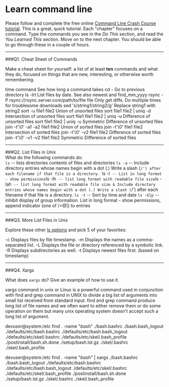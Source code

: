 # Learn command line

Please follow and complete the free online [Command Line Crash Course
tutorial](http://cli.learncodethehardway.org/book/). This is a great,
quick tutorial. Each "chapter" focuses on a command. Type the commands
you see in the _Do This_ section, and read the _You Learned This_
section. Move on to the next chapter. You should be able to go through
these in a couple of hours.

---

###Q1.  Cheat Sheet of Commands  

Make a cheat sheet for yourself: a list of at least **ten** commands and what they do, focused on things that are new, interesting, or otherwise worth remembering.

time command	See how long a command takes
cd -	Go to previous directory
ls -lrt	List files by date. See also newest and find_mm_yyyy
rsync -P rsync://rsync.server.com/path/to/file file	Only get diffs. Do multiple times for troublesome downloads
sed 's/string1/string2/g'	Replace string1 with string2
sort -u file1 file2	Union of unsorted files
sort file1 file2 | uniq -d	Intersection of unsorted files
sort file1 file1 file2 | uniq -u	Difference of unsorted files
sort file1 file2 | uniq -u	Symmetric Difference of unsorted files
join -t'\0' -a1 -a2 file1 file2	Union of sorted files
join -t'\0' file1 file2	Intersection of sorted files
join -t'\0' -v2 file1 file2	Difference of sorted files
join -t'\0' -v1 -v2 file1 file2	Symmetric Difference of sorted files

---

###Q2.  List Files in Unix   
What do the following commands do:  
`ls`  -- lists directories contents of files and directories
`ls -a`   -- Include directory entries whose names begin with a dot (.) Write a slash (`/') after each filename if that file is a directory.
`ls -l`  -- List in long format - show permissions
`ls -lh`  -- list long format with readable file size
`ls -lah` -- list long format with readable file size & Include directory entries whose names begin with a dot (.) Write a slash (`/') after each filename if that file is a directory. 
`ls -t`  -- Sort by time and date
`ls -Glp`  -- inhibit display of group information. List in long format - show permissions, append indicator (one of /=@|) to entries


---

###Q3.  More List Files in Unix  

Explore these other [ls options](http://www.techonthenet.com/unix/basic/ls.php) and pick 5 of your favorites:

-c	Displays files by file timestamp.
-m	Displays the names as a comma-separated list.
-L	Displays the file or directory referenced by a symbolic link.
-R	Displays subdirectories as well.
-t	Displays newest files first. (based on timestamp)

---

###Q4.  Xargs   

What does `xargs` do? Give an example of how to use it.


xargs command in unix or Linux is a powerful command used in conjunction with find and grep command in UNIX to divide a big list of arguments into small list received from standard input. find and grep command produce long list of file names and we often want to either remove them or do some operation on them but many unix operating system doesn't accept such a long list of argument. 




devuser@system:/etc find . -name "*bash*"
./bash.bashrc
./bash.bash_logout
./defaults/etc/bash.bashrc
./defaults/etc/bash.bash_logout
./defaults/etc/skel/.bashrc
./defaults/etc/skel/.bash_profile
./postinstall/bash.sh.done
./setup/bash.lst.gz
./skel/.bashrc
./skel/.bash_profile

devuser@system:/etc find . -name "*bash*" | xargs
./bash.bashrc ./bash.bash_logout ./defaults/etc/bash.bashrc ./defaults/etc/bash.bash_logout ./defaults/etc/skel/.bashrc ./defaults/etc/skel/.bash_profile ./postinstall/bash.sh.done ./setup/bash.lst.gz ./skel/.bashrc ./skel/.bash_profile


 

